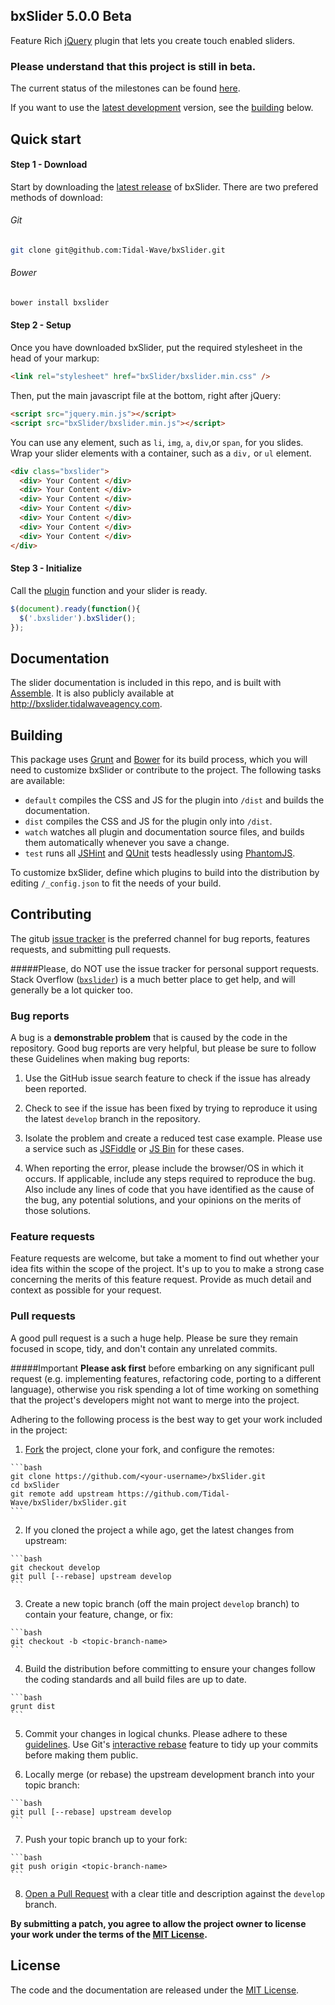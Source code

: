 ## bxSlider 5.0.0 Beta

Feature Rich [jQuery](http://jquery.com/) plugin that lets you create touch enabled sliders. 

### Please understand that this project is still in beta. 

The current status of the milestones can be found [here](https://github.com/Tidal-Wave/bxSlider/milestones). 

If you want to use the [latest development](https://github.com/Tidal-Wave/bxSlider/archive/develop.zip) version, see the [building](#building) below.

## Quick start

#### Step 1 - Download

Start by downloading the [latest release](https://github.com/Tidal-Wave/bxSlider) of bxSlider. There are two prefered methods of download:

###### Git
```bash
git clone git@github.com:Tidal-Wave/bxSlider.git
```

###### Bower
```bash
bower install bxslider
```

#### Step 2 - Setup

Once you have downloaded bxSlider, put the required stylesheet in the head of your markup:

```html
<link rel="stylesheet" href="bxSlider/bxslider.min.css" />
```

Then, put the main javascript file at the bottom, right after jQuery:

```html
<script src="jquery.min.js"></script>
<script src="bxSlider/bxslider.min.js"></script>
```

You can use any element, such as `li`, `img`, `a`, `div`,or `span`,  for you slides. Wrap your slider elements with a container, such as a `div,` or `ul` element.

```html
<div class="bxslider">
  <div> Your Content </div>
  <div> Your Content </div>
  <div> Your Content </div>
  <div> Your Content </div>
  <div> Your Content </div>
  <div> Your Content </div>
  <div> Your Content </div>
</div>
```

#### Step 3 - Initialize

Call the [plugin](http://learn.jquery.com/plugins/) function and your slider is ready.

```javascript
$(document).ready(function(){
  $('.bxslider').bxSlider();
});
```

## Documentation

The slider documentation is included in this repo, and is built with [Assemble](http://assemble.io/). It is also publicly available at http://bxslider.tidalwaveagency.com.

## Building

This package uses [Grunt](http://gruntjs.com/) and [Bower](http://bower.io/) for its build process, which you will need to customize bxSlider or contribute to the project. The following tasks are available:

  * `default` compiles the CSS and JS for the plugin into `/dist` and builds the documentation.
  * `dist` compiles the CSS and JS for the plugin only into `/dist`.
  * `watch` watches all plugin and documentation source files, and builds them automatically whenever you save a change.
  * `test` runs all [JSHint](http://www.jshint.com/) and [QUnit](http://qunitjs.com/) tests headlessly using [PhantomJS](http://phantomjs.org/).

To customize bxSlider, define which plugins to build into the distribution by editing `/_config.json` to fit the needs of your build.

## Contributing

The gitub [issue tracker](https://github.com/Tidal-Wave/bxSlider/issues) is the preferred channel for bug reports, features requests, and submitting pull requests.

#####Please, do NOT use the issue tracker for personal support requests. Stack Overflow ([`bxslider`](http://stackoverflow.com/questions/tagged/bxslider)) is a much better place to get help, and will generally be a lot quicker too.

### Bug reports

A bug is a **demonstrable problem** that is caused by the code in the repository. Good bug reports are very helpful, but please be sure to follow these Guidelines when making bug reports:

  1. Use the GitHub issue search feature to check if the issue has already been reported.

  2. Check to see if the issue has been fixed by trying to reproduce it using the latest `develop` branch in the repository.

  3. Isolate the problem and create a reduced test case example. Please use a service such as [JSFiddle](http://jsfiddle.net/) or [JS Bin](http://jsbin.com/) for these cases.

  4. When reporting the error, please include the browser/OS in which it occurs. If applicable, include any steps required to reproduce the bug. Also include any lines of code that you have identified as the cause of the bug, any potential solutions, and your opinions on the merits of those solutions.

### Feature requests

Feature requests are welcome, but take a moment to find out whether your idea fits within the scope of the project. It's up to you to make a strong case concerning the merits of this feature request. Provide as much detail and context as possible for your request.

### Pull requests

A good pull request is a such a huge help. Please be sure they remain focused in scope, tidy, and don't contain any unrelated commits.

#####Important
**Please ask first** before embarking on any significant pull request (e.g. implementing features, refactoring code, porting to a different language), otherwise you risk spending a lot of time working on something that the project's developers might not want to merge into the project.

Adhering to the following process is the best way to get your work included in the project:

  1. [Fork](http://help.github.com/fork-a-repo/) the project, clone your fork, and configure the remotes:

    ```bash
    git clone https://github.com/<your-username>/bxSlider.git
    cd bxSlider
    git remote add upstream https://github.com/Tidal-Wave/bxSlider/bxSlider.git
    ```

  2. If you cloned the project a while ago, get the latest changes from upstream:

    ```bash
    git checkout develop
    git pull [--rebase] upstream develop
    ```

  3. Create a new topic branch (off the main project `develop` branch) to contain your feature, change, or fix:

    ```bash
    git checkout -b <topic-branch-name>
    ```

  4. Build the distribution before committing to ensure your changes follow the coding standards and all build files are up to date.

    ```bash
    grunt dist
    ```

  5. Commit your changes in logical chunks. Please adhere to these [guidelines](http://tbaggery.com/2008/04/19/a-note-about-git-commit-messages.html). Use Git's [interactive rebase](https://help.github.com/articles/interactive-rebase) feature to tidy up your commits before making them public.

  6. Locally merge (or rebase) the upstream development branch into your topic branch:

    ```bash
    git pull [--rebase] upstream develop
    ```

  7. Push your topic branch up to your fork:

    ```bash
    git push origin <topic-branch-name>
    ```

  8. [Open a Pull Request](https://help.github.com/articles/using-pull-requests/) with a clear title and description against the `develop` branch.

**By submitting a patch, you agree to allow the project owner to
license your work under the terms of the [MIT License](LICENSE).**

## License

The code and the documentation are released under the [MIT License](LICENSE).